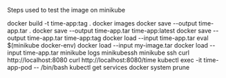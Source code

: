 Steps used to test the image on minikube

  docker build -t time-app:tag .
  docker images
  docker save --output time-app.tar .
  docker save --output time-app.tar time-app:latest
  docker save --output time-app.tar time-app:tag
  docker load --input time-app.tar
  eval $(minikube docker-env)
  docker load --input my-image.tar
  docker load --input time-app.tar
  minikube logs
  minikubessh
  minikube ssh
  curl http://localhost:8080
  curl http://localhost:8080/time
  kubectl exec -it time-app-pod -- /bin/bash
  kubectl get services
  docker system prune
